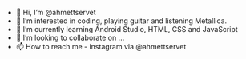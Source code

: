 - 👋 Hi, I’m @ahmettservet
- 👀 I’m interested in coding, playing guitar and listening Metallica.
- 🌱 I’m currently learning Android Studio, HTML, CSS and JavaScript
- 💞️ I’m looking to collaborate on ...
- 📫 How to reach me - instagram via @ahmettservet

<!---
ahmettservet/ahmettservet is a ✨ special ✨ repository because its `README.md` (this file) appears on your GitHub profile.
You can click the Preview link to take a look at your changes.
--->
